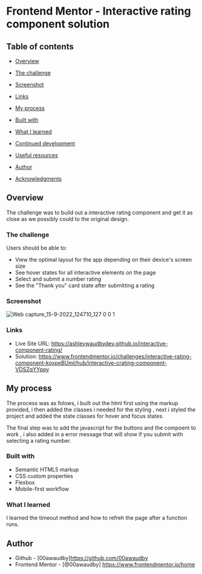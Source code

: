 # Frontend Mentor - Interactive rating component solution


## Table of contents

- [Overview](#overview)

- [The challenge](#the-challenge)

- [Screenshot](#screenshot)

- [Links](#links)

- [My process](#my-process)

- [Built with](#built-with)

- [What I learned](#what-i-learned)

- [Continued development](#continued-development)

- [Useful resources](#useful-resources)

- [Author](#author)

- [Acknowledgments](#acknowledgments)



## Overview

The challenge was to build out a interactive rating component and get it as close as we possibly could to the original design.

### The challenge

Users should be able to:

- View the optimal layout for the app depending on their device's screen size
- See hover states for all interactive elements on the page
- Select and submit a number rating
- See the "Thank you" card state after submitting a rating

### Screenshot

![Web capture_15-9-2022_124710_127 0 0 1](https://user-images.githubusercontent.com/84845712/190398770-007dafee-c1d5-4e92-85ca-416bbdca6665.jpeg)



### Links


- Live Site URL: https://ashleywaudbydev.github.io/interactive-component-rating/
- Solution: https://www.frontendmentor.io/challenges/interactive-rating-component-koxpeBUmI/hub/interactive-crating-component-VDSZqYYppy

## My process
The process was as folows, i built out the html first using the markup provided, i then added the classes i needed for the styling , next i styled the project and added the state classes for hover and focus states.

The final step was to add the javascript for the buttons and the compoent to work , i also added in a error message that will show if you submit with selecting a rating number.

### Built with

- Semantic HTML5 markup
- CSS custom properties
- Flexbox
- Mobile-first workflow




### What I learned
I learned the timeout method and how to refreh the page after a function runs.


## Author

- Github - [00awaudby]https://github.com/00awaudby
- Frontend Mentor - [@00awaudby] https://www.frontendmentor.io/home




